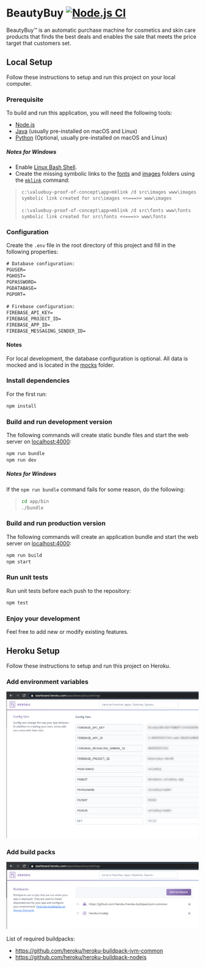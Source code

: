 # BeautyBuy [![Node.js CI](https://github.com/shizunge/valuebuy-proof-of-concept/workflows/Node.js%20CI/badge.svg)](https://github.com/shizunge/valuebuy-proof-of-concept/actions)
BeautyBuy™ is an automatic purchase machine for cosmetics and skin care products that finds the best deals and enables the sale that meets the price target that customers set.

## Local Setup
Follow these instructions to setup and run this project on your local computer.

### Prerequisite
To build and run this application, you will need the following tools:
- [Node.js](https://nodejs.org/en/download/)
- [Java](https://www.oracle.com/java/technologies/javase-downloads.html) (usually pre-installed on macOS and Linux)
- [Python](https://www.python.org/downloads/) (Optional, usually pre-installed on macOS and Linux)

##### Notes for Windows
- Enable [Linux Bash Shell](https://www.laptopmag.com/articles/use-bash-shell-windows-10).
- Create the missing symbolic links to the [fonts](app/www/fonts) and [images](app/www/images) folders using the [`mklink`](https://docs.microsoft.com/en-us/windows-server/administration/windows-commands/mklink) command:
> ```
> c:\valuebuy-proof-of-concept\app>mklink /d src\images www\images
> symbolic link created for src\images <<===>> www\images
>
> c:\valuebuy-proof-of-concept\app>mklink /d src\fonts www\fonts
> symbolic link created for src\fonts <<===>> www\fonts
> ```


### Configuration
Create the `.env` file in the root directory of this project and fill in the following properties:

```
# Database configuration:
PGUSER=
PGHOST=
PGPASSWORD=
PGDATABASE=
PGPORT=

# Firebase configuration:
FIREBASE_API_KEY=
FIREBASE_PROJECT_ID=
FIREBASE_APP_ID=
FIREBASE_MESSAGING_SENDER_ID=
```

#### Notes
For local development, the database configuration is optional.
All data is mocked and is located in the [mocks](bff/mocks) folder.

### Install dependencies
For the first run:

```bash
npm install
```

### Build and run development version
The following commands will create static bundle files and start the web server on [localhost:4000](http://localhost:4000):

```bash
npm run bundle
npm run dev
```

##### Notes for Windows
If the `npm run bundle` command fails for some reason, do the following:
> ```bash
> cd app/bin
> ./bundle
> ```

### Build and run production version
The following commands will create an application bundle and start the web server on [localhost:4000](http://localhost:4000):

```bash
npm run build
npm start
```

### Run unit tests
Run unit tests before each push to the repository:

```bash
npm test
```

### Enjoy your development
Feel free to add new or modify existing features.


## Heroku Setup
Follow these instructions to setup and run this project on Heroku.

### Add environment variables
<img src="tmp/heroku-config-vars.png?raw=true">

### Add build packs
<img src="tmp/heroku-buildpacks.png?raw=true">

List of required buildpacks:
- https://github.com/heroku/heroku-buildpack-jvm-common
- https://github.com/heroku/heroku-buildpack-nodejs

